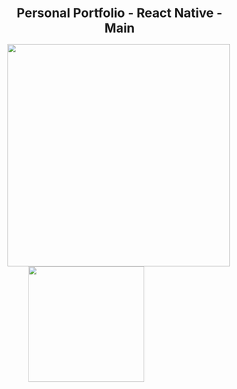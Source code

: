 <div align="center"> 
  <h1>Personal Portfolio - React Native - Main</h1>   
</div>   

<div algin="center">
  <img src="https://miro.medium.com/v2/resize:fit:913/0*nXMWMQxWlj6-dS2j.jpg" width="500"/> &nbsp &nbsp &nbsp &nbsp &nbsp &nbsp
  <img src="https://cdn.kibrispdr.org/data/46/logo-apk-24.webp" width="260"/>
</div>
